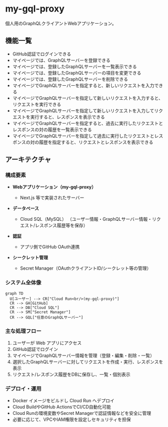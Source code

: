 # my-gql-proxy

個人用のGraphQLクライアントWebアプリケーション。

## 機能一覧

- GitHub認証でログインできる
- マイページでは、GraphQLサーバーを登録できる
- マイページでは、登録したGraphQLサーバーを一覧表示できる
- マイページでは、登録したGraphQLサーバーの項目を変更できる
- マイページでは、登録したGraphQLサーバーを削除できる
- マイページでGraphQLサーバーを指定すると、新しいリクエストを入力できる
- マイページでGraphQLサーバーを指定して新しいリクエストを入力すると、リクエストを実行できる
- マイページでGraphQLサーバーを指定して新しいリクエストを入力してリクエストを実行すると、レスポンスを表示できる
- マイページでGraphQLサーバーを指定すると、過去に実行したリクエストとレスポンスの対の履歴を一覧表示できる
- マイページでGraphQLサーバーを指定して過去に実行したリクエストとレスポンスの対の履歴を指定すると、リクエストとレスポンスを表示できる

## アーキテクチャ

### 構成要素

- **Webアプリケーション（my-gql-proxy）**
  - Next.js 等で実装されたサーバー

- **データベース**
  - Cloud SQL（MySQL）
    （ユーザー情報・GraphQLサーバー情報・リクエスト/レスポンス履歴等を保存）

- **認証**
  - アプリ側でGitHub OAuth連携

- **シークレット管理**
  - Secret Manager（OAuthクライアントID/シークレット等の管理）

### システム全体像

```mermaid
graph TD
  U[ユーザー] --> CR["Cloud Run<br/>(my-gql-proxy)"]
  CR --> GH[GitHub]
  CR --> DB["Cloud SQL"]
  CR --> SM["Secret Manager"]
  CR --> GQL["任意のGraphQLサーバー"]
```

### 主な処理フロー

1. ユーザーが Web アプリにアクセス
2. GitHub認証でログイン
3. マイページでGraphQLサーバー情報を管理（登録・編集・削除・一覧）
4. 選択したGraphQLサーバーに対してリクエストを作成・実行、レスポンスを表示
5. リクエスト/レスポンス履歴をDBに保存し、一覧・個別表示

### デプロイ・運用

- Docker イメージをビルドし Cloud Run へデプロイ
- Cloud BuildやGitHub ActionsでCI/CD自動化可能
- Cloud Runの環境変数やSecret Managerで認証情報などを安全に管理
- 必要に応じて、VPCやIAM権限を設定しセキュリティを担保

